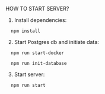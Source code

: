 HOW TO START SERVER?

1. Install dependencies:

  ```
    npm install
  ```

2. Start Postgres db and initiate data:
  ```
    npm run start-docker

    npm run init-database
  ```

3. Start server:

  ```
    npm run start
  ```